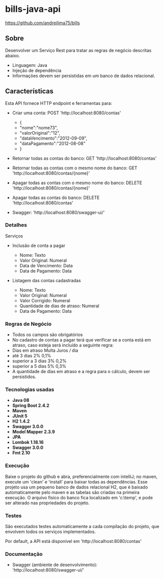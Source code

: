 # bills-java-api

https://github.com/andreilima75/bills

## Sobre

Desenvolver um Serviço Rest para tratar as regras de negócio descritas abaixo.

- Linguagem: Java
- Injeção de dependência
- Informações devem ser persistidas em um banco de dados relacional.

## Características

Esta API fornece HTTP endpoint e ferramentas para:

* Criar uma conta: POST 'http://localhost:8080/contas'
    * {
    * "nome":"nome73",
    * "valorOriginal":"12",
    * "dataVencimento":"2012-09-09",
    * "dataPagamento":"2012-08-08"
    * }

* Retornar todas as contas do banco: GET 'http://localhost:8080/contas'
* Retornar todas as contas com o mesmo nome do banco: GET 'http://localhost:8080/contas/{nome}'
* Apagar todas as contas com o mesmo nome do banco: DELETE 'http://localhost:8080/contas/{nome}'
* Apagar todas as contas do banco: DELETE 'http://localhost:8080/contas'
* Swagger: 'http://localhost:8080/swagger-ui/'

### Detalhes

Serviços

* Inclusão de conta a pagar
    * Nome: Texto
    * Valor Original: Numeral
    * Data de Vencimento: Data
    * Data de Pagamento: Data

* Listagem das contas cadastradas
    * Nome: Texto
    * Valor Original: Numeral
    * Valor Corrigido: Numeral
    * Quantidade de dias de atraso: Numeral
    * Data de Pagamento: Data

### Regras de Negócio

* Todos os campos são obrigatórios
* No cadastro de contas a pagar terá que verificar se a conta está em atraso, caso esteja será incluído a seguinte
  regra:
* Dias em atraso Multa Juros / dia
* até 3 dias 2% 0,1%
* superior a 3 dias 3% 0,2%
* superior a 5 dias 5% 0,3%
* A quantidade de dias em atraso e a regra para o cálculo, devem ser persistidos.

### Tecnologias usadas

* **Java 08**
* **Spring Boot 2.4.2**
* **Maven**
* **JUnit 5**
* **H2 1.4.2**
* **Swagger 3.0.0**
* **Model Mapper 2.3.9**
* **JPA**
* **Lombok 1.18.16**
* **Swagger 3.0.0**
* **Fmt 2.10**

### Execução

Baixe o projeto do github e abra, preferencialmente com intelliJ; no maven, execute um 'clean' e 'install' para baixar
todas as dependências. Esse projeto usa um pequeno banco de dados relacional H2, que é baixado automaticamente pelo
maven e as tabelas são criadas na primeira execução. O arquivo físico do banco fica localizado em 'c:\temp', e pode ser
alterado nas propriedades do projeto.

### Testes

São executados testes automaticamente a cada compilação do projeto, que envolvem todos os serviços implementados.

Por default, a API está disponível em 'http://localhost:8080/contas'

### Documentação

* Swagger (ambiente de desenvolvimento): 'http://localhost:8080/swagger-ui/'


